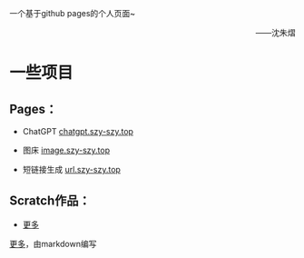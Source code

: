 一个基于github pages的个人页面~
<div style="text-align:right">——沈朱熠</div>

# 一些项目
## Pages：

* ChatGPT [chatgpt.szy-szy.top](https://chatgpt.szy-szy.top)  

* 图床 [image.szy-szy.top](https://image.szy-szy.top)  

* 短链接生成 [url.szy-szy.top](https://url.szy-szy.top)  


## Scratch作品：

* [更多](https://game.szy-szy.top)  

[更多](more)，由markdown编写
